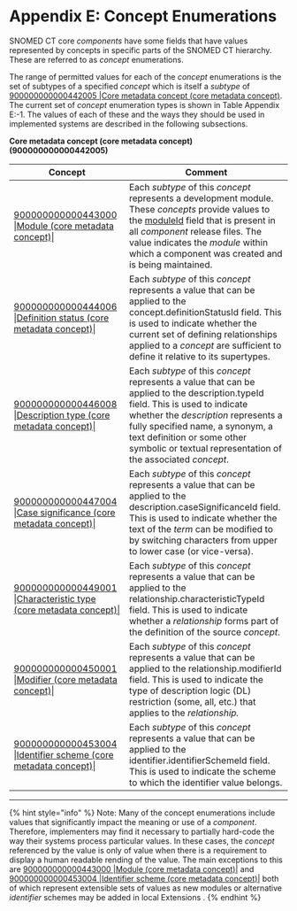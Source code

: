 # Appendix E: Concept Enumerations

SNOMED CT core _components_ have some fields that have values represented by concepts in specific parts of the SNOMED CT hierarchy. These are referred to as _concept_ enumerations.

The range of permitted values for each of the _concept_ enumerations is the set of subtypes of a specified _concept_ which is itself a _subtype_ of [900000000000442005 |Core metadata concept (core metadata concept)](http://snomed.info/id/900000000000442005). The current set of _concept_ enumeration types is shown in Table Appendix E:-1. The values of each of these and the ways they should be used in implemented systems are described in the following subsections.

**Core metadata concept (core metadata concept) (900000000000442005)**

<table data-full-width="true"><thead><tr><th>Concept</th><th>Comment</th></tr></thead><tbody><tr><td><a href="http://snomed.info/id/900000000000443000">900000000000443000 |Module (core metadata concept)|</a></td><td>Each <em>subtype</em> of this <em>concept</em> represents a development module. These <em>concepts</em> provide values to the <a href="../appendix-b.-specification-reference-information/m/moduleid-field.md">moduleId</a> field that is present in all <em>component</em> release files. The value indicates the <em>module</em> within which a component was created and is being maintained.</td></tr><tr><td><a href="http://snomed.info/id/900000000000444006">900000000000444006 |Definition status (core metadata concept)|</a></td><td>Each <em>subtype</em> of this <em>concept</em> represents a value that can be applied to the concept.definitionStatusId field. This is used to indicate whether the current set of defining relationships applied to a <em>concept</em> are sufficient to define it relative to its supertypes.</td></tr><tr><td><a href="http://snomed.info/id/900000000000446008">900000000000446008 |Description type (core metadata concept)|</a></td><td>Each <em>subtype</em> of this <em>concept</em> represents a value that can be applied to the description.typeId field. This is used to indicate whether the <em>description</em> represents a fully specified name, a synonym, a text definition or some other symbolic or textual representation of the associated <em>concept</em>.</td></tr><tr><td><a href="http://snomed.info/id/900000000000447004">900000000000447004 |Case significance (core metadata concept)|</a></td><td>Each <em>subtype</em> of this <em>concept</em> represents a value that can be applied to the description.caseSignificanceId field. This is used to indicate whether the text of the <em>term</em> can be modified to by switching characters from upper to lower case (or vice-versa).</td></tr><tr><td><a href="http://snomed.info/id/900000000000449001">900000000000449001 |Characteristic type (core metadata concept)|</a></td><td>Each <em>subtype</em> of this <em>concept</em> represents a value that can be applied to the relationship.characteristicTypeId field. This is used to indicate whether a <em>relationship</em> forms part of the definition of the source <em>concept</em>.</td></tr><tr><td><a href="http://snomed.info/id/900000000000450001">900000000000450001 |Modifier (core metadata concept)|</a></td><td>Each <em>subtype</em> of this <em>concept</em> represents a value that can be applied to the relationship.modifierId field. This is used to indicate the type of description logic (DL) restriction (some, all, etc.) that applies to the <em>relationship.</em></td></tr><tr><td><a href="http://snomed.info/id/900000000000453004">900000000000453004 |Identifier scheme (core metadata concept)|</a></td><td>Each <em>subtype</em> of this <em>concept</em> represents a value that can be applied to the identifier.identifierSchemeId field. This is used to indicate the scheme to which the identifier value belongs.</td></tr></tbody></table>

***

{% hint style="info" %}
Note: Many of the concept enumerations include values that significantly impact the meaning or use of a _component_. Therefore, implementers may find it necessary to partially hard-code the way their systems process particular values. In these cases, the _concept_ referenced by the value is only of value when there is a requirement to display a human readable rending of the value. The main exceptions to this are [900000000000443000 |Module (core metadata concept)|](http://snomed.info/id/900000000000443000) and [900000000000453004 |Identifier scheme (core metadata concept)|](http://snomed.info/id/900000000000453004) both of which represent extensible sets of values as new modules or alternative _identifier_ schemes may be added in local Extensions .
{% endhint %}
